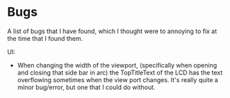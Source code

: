 # Bugs
A list of bugs that I have found, which I thought were to annoying to fix at the time that I found them.

UI:
* When changing the width of the viewport, (specifically when opening and closing that side bar in arc) the TopTitleText of the LCD has the text overflowing sometimes when the view port changes. It's really quite a minor bug/error, but one that I could do without.
